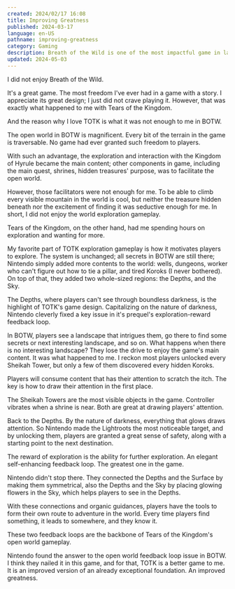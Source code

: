 ```yaml
---
created: 2024/02/17 16:08
title: Improving Greatness
published: 2024-03-17
language: en-US
pathname: improving-greatness
category: Gaming
description: Breath of the Wild is one of the most impactful game in last decade. Yet for its successor, Nintendo built an even more polished version on an already magnificent fundamental.
updated: 2024-05-03
---
```


I did not enjoy Breath of the Wild.

It's a great game. The most freedom I've ever had in a game with a story. I appreciate its great design; I just did not crave playing it.
However, that was exactly what happened to me with Tears of the Kingdom.

And the reason why I love TOTK is what it was not enough to me in BOTW.

The open world in BOTW is magnificent. Every bit of the terrain in the game is traversable. No game had ever granted such freedom to players.

With such an advantage, the exploration and interaction with the Kingdom of Hyrule became the main content; other components in game, including the main quest, shrines, hidden treasures' purpose, was to facilitate the open world.

However, those facilitators were not enough for me. To be able to climb every visible mountain in the world is cool, but neither the treasure hidden beneath nor the excitement of finding it was seductive enough for me. In short, I did not enjoy the world exploration gameplay.

Tears of the Kingdom, on the other hand, had me spending hours on exploration and wanting for more.

My favorite part of TOTK exploration gameplay is how it motivates players to explore. The system is unchanged; all secrets in BOTW are still there; Nintendo simply added more contents to the world: wells, dungeons, worker who can't figure out how to tie a pillar, and tired Koroks (I never bothered). On top of that, they added two whole-sized regions: the Depths, and the Sky.

The Depths, where players can't see through boundless darkness, is the highlight of TOTK's game design. Capitalizing on the nature of darkness, Nintendo cleverly fixed a key issue in it's prequel's exploration-reward feedback loop.

In BOTW, players see a landscape that intrigues them, go there to find some secrets or next interesting landscape, and so on. What happens when there is no interesting landscape? They lose the drive to enjoy the game's main content. It was what happened to me. I reckon most players unlocked every Sheikah Tower, but only a few of them discovered every hidden Koroks.

Players will consume content that has their attention to scratch the itch. The key is how to draw their attention in the first place.

The Sheikah Towers are the most visible objects in the game. Controller vibrates when a shrine is near. Both are great at drawing players' attention.

Back to the Depths. By the nature of darkness, everything that glows draws attention. So Nintendo made the Lightroots the most noticeable target, and by unlocking them, players are granted a great sense of safety, along with a starting point to the next destination.

The reward of exploration is the ability for further exploration. An elegant self-enhancing feedback loop. The greatest one in the game.

Nintendo didn't stop there. They connected the Depths and the Surface by making them symmetrical, also the Depths and the Sky by placing glowing flowers in the Sky, which helps players to see in the Depths.

With these connections and organic guidances, players have the tools to form their own route to adventure in the world. Every time players find something, it leads to somewhere, and they know it.

These two feedback loops are the backbone of Tears of the Kingdom's open world gameplay.

Nintendo found the answer to the open world feedback loop issue in BOTW. I think they nailed it in this game, and for that, TOTK is a better game to me. It is an improved version of an already exceptional foundation. An improved greatness.
